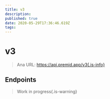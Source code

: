 ```yaml
---
title: v3
description:
published: true
date: 2020-05-29T17:36:46.619Z
tags:
---
```


# v3

> Ana URL: https://api.premid.app/v3{.is-info}


## Endpoints
> Work in progress{.is-warning}